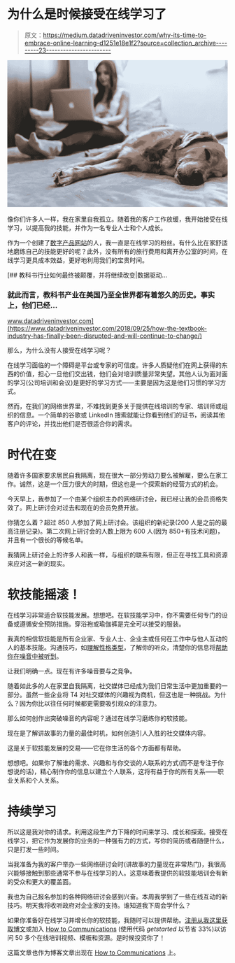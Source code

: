 # 为什么是时候接受在线学习了

> 原文：<https://medium.datadriveninvestor.com/why-its-time-to-embrace-online-learning-d1251e18e1f2?source=collection_archive---------23----------------------->

![](img/0bef44f50e2ef23c024c195afe3e2956.png)

像你们许多人一样，我在家里自我孤立。随着我的客户工作放缓，我开始接受在线学习，以提高我的技能，并作为一名专业人士和个人成长。

作为一个创建了[数字产品网站](http://www.howtocommunications.com/)的人，我一直是在线学习的粉丝。有什么比在家舒适地磨练自己的技能更好的呢？此外，没有所有的旅行费用和离开办公室的时间，在线学习更具成本效益，更好地利用我们的宝贵时间。

[](https://www.datadriveninvestor.com/2018/09/25/how-the-textbook-industry-has-finally-been-disrupted-and-will-continue-to-change/) [## 教科书行业如何最终被颠覆，并将继续改变|数据驱动…

### 就此而言，教科书产业在美国乃至全世界都有着悠久的历史。事实上，他们已经…

www.datadriveninvestor.com](https://www.datadriveninvestor.com/2018/09/25/how-the-textbook-industry-has-finally-been-disrupted-and-will-continue-to-change/) 

那么，为什么没有人接受在线学习呢？

在线学习面临的一个障碍是平台或专家的可信度。许多人质疑他们在网上获得的东西的价值，担心一旦他们交出钱，他们会对培训质量非常失望。其他人认为面对面的学习(公司培训和会议)是更好的学习方式——主要是因为这是他们习惯的学习方式。

然而，在我们的网络世界里，不难找到更多关于提供在线培训的专家、培训师或组织的信息。一个简单的谷歌或 LinkedIn 搜索就能让你看到他们的证书，阅读其他客户的评论，并找出他们是否很适合你的需求。

# 时代在变

随着许多国家要求居民自我隔离，现在很大一部分劳动力要么被解雇，要么在家工作。诚然，这是一个压力很大的时期，但这也是一个探索新的经营方式的机会。

今天早上，我参加了一个由某个组织主办的网络研讨会，我已经让我的会员资格失效了。网上研讨会对过去和现在的会员免费开放。

你猜怎么着？超过 850 人参加了网上研讨会。该组织的新纪录(200 人是之前的最高注册记录)。第二次网上研讨会的人数上限为 600 人(因为 850+有技术问题)，并且有一个很长的等候名单。

我猜网上研讨会上的许多人和我一样，与组织的联系有限，但正在寻找工具和资源来应对这一新的现实。

# 软技能摇滚！

在线学习非常适合软技能发展。想想吧。在软技能学习中，你不需要任何专门的设备或遵循安全预防措施。穿浴袍或瑜伽裤是完全可以接受的服装。

我真的相信软技能是所有企业家、专业人士、企业主或任何在工作中与他人互动的人的基本技能。沟通技巧，如[理解性格类型](https://howtocommunications.com/personality-traits-101-its-not-all-about-you/)，了解你的听众，清楚你的信息将[帮助你在噪音中被听到](https://howtocommunications.com/storytelling-its-all-in-your-brain/)。

让我们明确一点。现在有许多噪音要与之竞争。

随着如此多的人在家里自我隔离，社交媒体已经成为我们日常生活中更加重要的一部分。虽然一些企业将 T4 对社交媒体的兴趣视为商机，但这也是一种挑战。为什么？因为你比以往任何时候都更需要吸引观众的注意力。

那么如何创作出突破噪音的内容呢？通过在线学习磨练你的软技能。

现在是了解讲故事的力量的最佳时机，如何创造引人入胜的社交媒体内容。

这是关于软技能发展的交易——它在你生活的各个方面都有帮助。

想想吧。如果你了解谁的需求、兴趣和与你交谈的人联系的方式(而不是专注于你想说的话)，精心制作你的信息以建立个人联系，这将有益于你的所有关系——职业关系和个人关系。

# 持续学习

所以这是我对你的请求。利用这段生产力下降的时间来学习、成长和探索。接受在线学习，把它作为发展你的业务的一种强有力的方式，写你的简历或者随便什么，只是打发一些时间。

当我准备为我的客户举办一些网络研讨会时(讲故事的力量现在非常热门)，我很高兴能够接触到那些通常不参与在线学习的人。这意味着我提供的软技能培训会有新的受众和更大的覆盖面。

我也为自己报名参加的各种网络研讨会感到兴奋。本周我学到了一些在线互动的新技巧。明天我将收听政府对企业家的支持。谁知道我下周会学什么？

如果你准备好在线学习并增长你的软技能，我随时可以提供帮助。[注册从我这里获取博文](https://howtocommunications.us12.list-manage.com/subscribe/post?u=8aa255cf5d4d731f5831d6f30&id=336d5dc0dd)或加入 [How to Communications](http://www.howtocommunications.com/) (使用代码 *getstarted* 以节省 33%)以访问 50 多个在线培训视频、模板和资源。是时候投资你了！

这篇文章也作为博客文章出现在 [How to Communications](http://www.howtocommunications.com) 上。